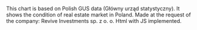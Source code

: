 This chart is based on Polish GUS data (Główny urząd statystyczny).
It shows the condition of real estate market in Poland.
Made at the request of the company: Revive Investments sp. z o. o.
Html with JS implemented.
